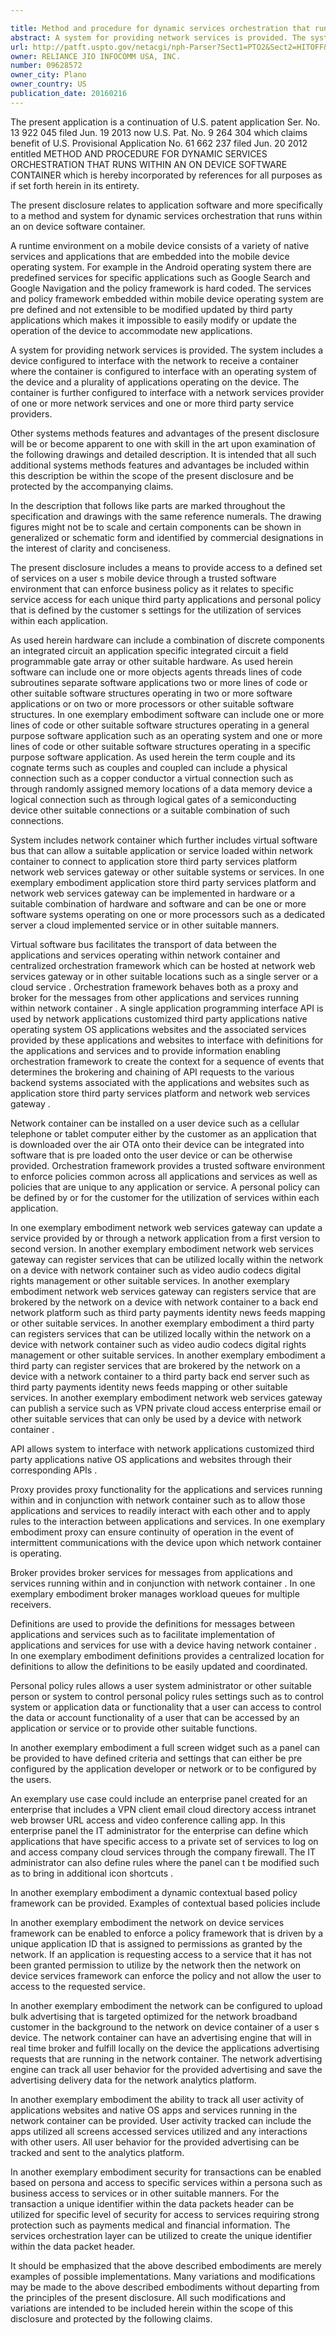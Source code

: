 ```yaml
---

title: Method and procedure for dynamic services orchestration that runs within an on-device software container
abstract: A system for providing network services is provided. The system includes a device configured to interface with the network to receive a container, where the container is configured to interface with an operating system of the device and a plurality of applications operating on the device. The container is further configured to interface with a network services provider of one or more network services and one or more third party service providers.
url: http://patft.uspto.gov/netacgi/nph-Parser?Sect1=PTO2&Sect2=HITOFF&p=1&u=%2Fnetahtml%2FPTO%2Fsearch-adv.htm&r=1&f=G&l=50&d=PALL&S1=09628572&OS=09628572&RS=09628572
owner: RELIANCE JIO INFOCOMM USA, INC.
number: 09628572
owner_city: Plano
owner_country: US
publication_date: 20160216
---
```

The present application is a continuation of U.S. patent application Ser. No. 13 922 045 filed Jun. 19 2013 now U.S. Pat. No. 9 264 304 which claims benefit of U.S. Provisional Application No. 61 662 237 filed Jun. 20 2012 entitled METHOD AND PROCEDURE FOR DYNAMIC SERVICES ORCHESTRATION THAT RUNS WITHIN AN ON DEVICE SOFTWARE CONTAINER which is hereby incorporated by references for all purposes as if set forth herein in its entirety.

The present disclosure relates to application software and more specifically to a method and system for dynamic services orchestration that runs within an on device software container.

A runtime environment on a mobile device consists of a variety of native services and applications that are embedded into the mobile device operating system. For example in the Android operating system there are predefined services for specific applications such as Google Search and Google Navigation and the policy framework is hard coded. The services and policy framework embedded within mobile device operating system are pre defined and not extensible to be modified updated by third party applications which makes it impossible to easily modify or update the operation of the device to accommodate new applications.

A system for providing network services is provided. The system includes a device configured to interface with the network to receive a container where the container is configured to interface with an operating system of the device and a plurality of applications operating on the device. The container is further configured to interface with a network services provider of one or more network services and one or more third party service providers.

Other systems methods features and advantages of the present disclosure will be or become apparent to one with skill in the art upon examination of the following drawings and detailed description. It is intended that all such additional systems methods features and advantages be included within this description be within the scope of the present disclosure and be protected by the accompanying claims.

In the description that follows like parts are marked throughout the specification and drawings with the same reference numerals. The drawing figures might not be to scale and certain components can be shown in generalized or schematic form and identified by commercial designations in the interest of clarity and conciseness.

The present disclosure includes a means to provide access to a defined set of services on a user s mobile device through a trusted software environment that can enforce business policy as it relates to specific service access for each unique third party applications and personal policy that is defined by the customer s settings for the utilization of services within each application.

As used herein hardware can include a combination of discrete components an integrated circuit an application specific integrated circuit a field programmable gate array or other suitable hardware. As used herein software can include one or more objects agents threads lines of code subroutines separate software applications two or more lines of code or other suitable software structures operating in two or more software applications or on two or more processors or other suitable software structures. In one exemplary embodiment software can include one or more lines of code or other suitable software structures operating in a general purpose software application such as an operating system and one or more lines of code or other suitable software structures operating in a specific purpose software application. As used herein the term couple and its cognate terms such as couples and coupled can include a physical connection such as a copper conductor a virtual connection such as through randomly assigned memory locations of a data memory device a logical connection such as through logical gates of a semiconducting device other suitable connections or a suitable combination of such connections.

System includes network container which further includes virtual software bus that can allow a suitable application or service loaded within network container to connect to application store third party services platform network web services gateway or other suitable systems or services. In one exemplary embodiment application store third party services platform and network web services gateway can be implemented in hardware or a suitable combination of hardware and software and can be one or more software systems operating on one or more processors such as a dedicated server a cloud implemented service or in other suitable manners.

Virtual software bus facilitates the transport of data between the applications and services operating within network container and centralized orchestration framework which can be hosted at network web services gateway or in other suitable locations such as a single server or a cloud service . Orchestration framework behaves both as a proxy and broker for the messages from other applications and services running within network container . A single application programming interface API is used by network applications customized third party applications native operating system OS applications websites and the associated services provided by these applications and websites to interface with definitions for the applications and services and to provide information enabling orchestration framework to create the context for a sequence of events that determines the brokering and chaining of API requests to the various backend systems associated with the applications and websites such as application store third party services platform and network web services gateway .

Network container can be installed on a user device such as a cellular telephone or tablet computer either by the customer as an application that is downloaded over the air OTA onto their device can be integrated into software that is pre loaded onto the user device or can be otherwise provided. Orchestration framework provides a trusted software environment to enforce policies common across all applications and services as well as policies that are unique to any application or service. A personal policy can be defined by or for the customer for the utilization of services within each application.

In one exemplary embodiment network web services gateway can update a service provided by or through a network application from a first version to second version. In another exemplary embodiment network web services gateway can register services that can be utilized locally within the network on a device with network container such as video audio codecs digital rights management or other suitable services. In another exemplary embodiment network web services gateway can registers service that are brokered by the network on a device with network container to a back end network platform such as third party payments identity news feeds mapping or other suitable services. In another exemplary embodiment a third party can registers services that can be utilized locally within the network on a device with network container such as video audio codecs digital rights management or other suitable services. In another exemplary embodiment a third party can register services that are brokered by the network on a device with a network container to a third party back end server such as third party payments identity news feeds mapping or other suitable services. In another exemplary embodiment network web services gateway can publish a service such as VPN private cloud access enterprise email or other suitable services that can only be used by a device with network container .

API allows system to interface with network applications customized third party applications native OS applications and websites through their corresponding APIs .

Proxy provides proxy functionality for the applications and services running within and in conjunction with network container such as to allow those applications and services to readily interact with each other and to apply rules to the interaction between applications and services. In one exemplary embodiment proxy can ensure continuity of operation in the event of intermittent communications with the device upon which network container is operating.

Broker provides broker services for messages from applications and services running within and in conjunction with network container . In one exemplary embodiment broker manages workload queues for multiple receivers.

Definitions are used to provide the definitions for messages between applications and services such as to facilitate implementation of applications and services for use with a device having network container . In one exemplary embodiment definitions provides a centralized location for definitions to allow the definitions to be easily updated and coordinated.

Personal policy rules allows a user system administrator or other suitable person or system to control personal policy rules settings such as to control system or application data or functionality that a user can access to control the data or account functionality of a user that can be accessed by an application or service or to provide other suitable functions.

In another exemplary embodiment a full screen widget such as a panel can be provided to have defined criteria and settings that can either be pre configured by the application developer or network or to be configured by the users.

An exemplary use case could include an enterprise panel created for an enterprise that includes a VPN client email cloud directory access intranet web browser URL access and video conference calling app. In this enterprise panel the IT administrator for the enterprise can define which applications that have specific access to a private set of services to log on and access company cloud services through the company firewall. The IT administrator can also define rules where the panel can t be modified such as to bring in additional icon shortcuts .

In another exemplary embodiment a dynamic contextual based policy framework can be provided. Examples of contextual based policies include 

In another exemplary embodiment the network on device services framework can be enabled to enforce a policy framework that is driven by a unique application ID that is assigned to permissions as granted by the network. If an application is requesting access to a service that it has not been granted permission to utilize by the network then the network on device services framework can enforce the policy and not allow the user to access to the requested service.

In another exemplary embodiment the network can be configured to upload bulk advertising that is targeted optimized for the network broadband customer in the background to the network on device container of a user s device. The network container can have an advertising engine that will in real time broker and fulfill locally on the device the applications advertising requests that are running in the network container. The network advertising engine can track all user behavior for the provided advertising and save the advertising delivery data for the network analytics platform.

In another exemplary embodiment the ability to track all user activity of applications websites and native OS apps and services running in the network container can be provided. User activity tracked can include the apps utilized all screens accessed services utilized and any interactions with other users. All user behavior for the provided advertising can be tracked and sent to the analytics platform.

In another exemplary embodiment security for transactions can be enabled based on persona and access to specific services within a persona such as business access to services or in other suitable manners. For the transaction a unique identifier within the data packets header can be utilized for specific level of security for access to services requiring strong protection such as payments medical and financial information. The services orchestration layer can be utilized to create the unique identifier within the data packet header.

It should be emphasized that the above described embodiments are merely examples of possible implementations. Many variations and modifications may be made to the above described embodiments without departing from the principles of the present disclosure. All such modifications and variations are intended to be included herein within the scope of this disclosure and protected by the following claims.

